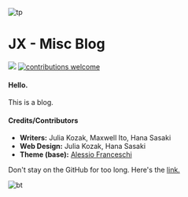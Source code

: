 ![tp](https://user-images.githubusercontent.com/90654842/162844647-d995ab5e-ae41-47b1-8825-3e0e94ebef13.jpg)
# JX - Misc Blog 

![](https://komarev.com/ghpvc/?username=jkozak30&label=Profile%20views&color=000000&style=flat) [![contributions welcome](https://img.shields.io/badge/contributions-welcome-brightgreen.svg?style=flat)](https://github.com/jkozak30/blog/issues)

#### Hello. 
This is a blog.

#### Credits/Contributors
- **Writers:** Julia Kozak, Maxwell Ito, Hana Sasaki
- **Web Design:** Julia Kozak, Hana Sasaki
- **Theme (base):** [Alessio Franceschi](https://github.com/PandaSekh/Jekyll-YAMT)


Don't stay on the GitHub for too long. Here's the [link.](https://jkozak30.github.io/blog/)



![bt](https://user-images.githubusercontent.com/90654842/162844654-d63cdb37-2ed2-4e5f-917d-9ad9eef97d1e.jpg)